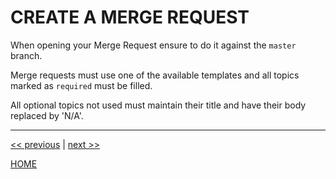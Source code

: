 # CREATE A MERGE REQUEST

When opening your Merge Request ensure to do it against the `master` branch.

Merge requests must use one of the available templates and all topics marked as `required` must be filled.

All optional topics not used must maintain their title and have their body replaced by 'N/A'.


---

[<< previous](https://gitlab.com/exadra37-docker/php/docker-stack/blob/master/docs/how-to/create_branches.md) | [next >>](https://gitlab.com/exadra37-docker/php/docker-stack/blob/master/AUTHOR.md)

[HOME](https://gitlab.com/exadra37-docker/php/docker-stack/blob/master/README.md)
